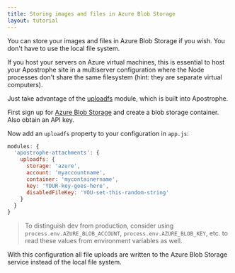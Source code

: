 ```yaml
---
title: Storing images and files in Azure Blob Storage
layout: tutorial
---
```


You can store your images and files in Azure Blob Storage if you wish. You don't have to use the local file system.

If you host your servers on Azure virtual machines, this is essential to host your Apostrophe site in a multiserver configuration where the Node processes don't share the same filesystem (hint: they are separate virtual computers).

Just take advantage of the [uploadfs](https://github.com/punkave/uploadfs) module, which is built into Apostrophe.

First sign up for [Azure Blob Storage](https://azure.microsoft.com/en-us/services/storage/blobs/) and create a blob storage container. Also obtain an API key.

Now add an `uploadfs` property to your configuration in `app.js`:

```javascript
modules: {
  'apostrophe-attachments': {
    uploadfs: {
      storage: 'azure',
      account: 'myaccountname',
      container: 'mycontainername',
      key: 'YOUR-key-goes-here',
      disabledFileKey: 'YOU-set-this-random-string'
    }
  }
}
```

> To distinguish dev from production, consider using
`process.env.AZURE_BLOB_ACCOUNT`, `process.env.AZURE_BLOB_KEY`, etc. to read
these values from environment variables as well.

With this configuration all file uploads are written to the Azure Blob Storage service instead of the local file system.

